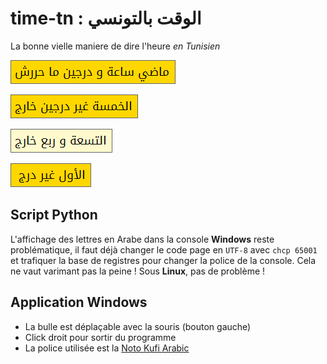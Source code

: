 # time-tn : الوقت بالتونسي
La bonne vielle maniere de dire l'heure *en Tunisien*

![0105](./binaries/0105.png "ماضي ساعة و درج ما حررش")

![0450](./binaries/0450.png "الخمسة غير درجين خارج")

![0915](./binaries/0915.png "التسعة و ربع خارج")

![1155](./binaries/1155.png "الأول غير درج")

## Script Python
L'affichage des lettres en Arabe dans la console **Windows** reste problématique, il faut déjà changer le code page en ``UTF-8`` avec ``chcp 65001`` et trafiquer la base de registres pour changer la police de la console. Cela ne vaut varimant pas la peine ! Sous **Linux**, pas de problème !

## Application Windows
- La bulle est déplaçable avec la souris (bouton gauche)
- Click droit pour sortir du programme
- La police utilisée est la [Noto Kufi Arabic](https://noto-website-2.storage.googleapis.com/pkgs/NotoKufiArabic-hinted.zip)
